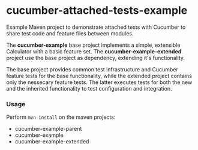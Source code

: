 cucumber-attached-tests-example
===============================
Example Maven project to demonstrate attached tests with Cucumber to share test code and feature files between modules.

The **cucumber-example** base project implements a simple, extensible Calculator with a basic feature set.
The **cucumber-example-extended** project use the base project as dependency, extending it's functionality.

The base project provides common test infrastructure and Cucumber feature tests for the base functionality, while the extended project contains only the nessecary feature tests. The latter executes tests for both the new and the inherited functionality to test configuration and integration.

### Usage
Perform ```mvn install``` on the maven projects:
- cucumber-example-parent
- cucumber-example
- cucumber-example-extended
